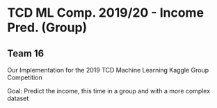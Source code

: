 # TCD ML Comp. 2019/20 - Income Pred. (Group)

## Team 16
Our Implementation for the 2019 TCD Machine Learning Kaggle Group Competition

Goal: Predict the income, this time in a group and with a more complex dataset
